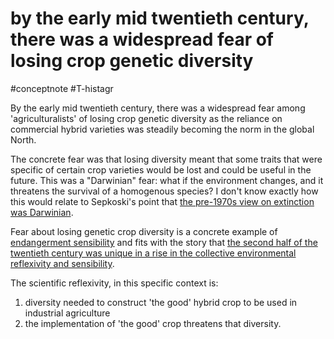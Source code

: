 # by the early mid twentieth century, there was a widespread fear of losing crop genetic diversity
#conceptnote #T-histagr  

By the early mid twentieth century, there was a widespread fear among 'agriculturalists' of losing crop genetic diversity as the reliance on commercial hybrid varieties was steadily becoming the norm in the global North. 

The concrete fear was that losing diversity meant that some traits that were specific of certain crop varieties would be lost and could be useful in the future. This was a "Darwinian" fear: what if the environment changes, and it threatens the survival of a homogenous species? I don't know exactly how this would relate to Sepkoski's point that [the pre-1970s view on extinction was Darwinian](the%20pre-1970s%20view%20on%20extinction%20was%20Darwinian.md).

Fear about losing genetic crop diversity is a concrete example of [endangerment sensibility](endangerment%20sensibility.md) and fits with the story that [the second half of the twentieth century was unique in a rise in the collective environmental reflexivity and sensibility](the%20second%20half%20of%20the%20twentieth%20century%20was%20unique%20in%20a%20rise%20in%20the%20collective%20environmental%20reflexivity%20and%20sensibility.md). 

The scientific reflexivity, in this specific context is:  
1. diversity needed to construct 'the good' hybrid crop to be used in industrial agriculture 
2. the implementation of 'the good' crop threatens that diversity.


